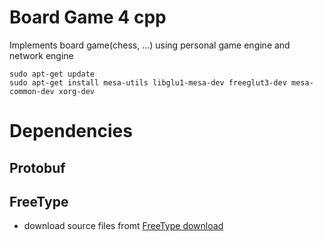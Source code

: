 # Board Game 4 cpp
Implements board game(chess, ...) using personal game engine and network engine

```
sudo apt-get update
sudo apt-get install mesa-utils libglu1-mesa-dev freeglut3-dev mesa-common-dev xorg-dev
```

# Dependencies

## Protobuf
## FreeType
- download source files fromt [FreeType download](https://freetype.org/download.html)